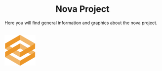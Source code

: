 <h1 align="center">Nova Project</h1>

Here you will find general information and graphics about the nova project.

<br>

<img width="100px" height="100px" src="logo/logo_transparent.png">
